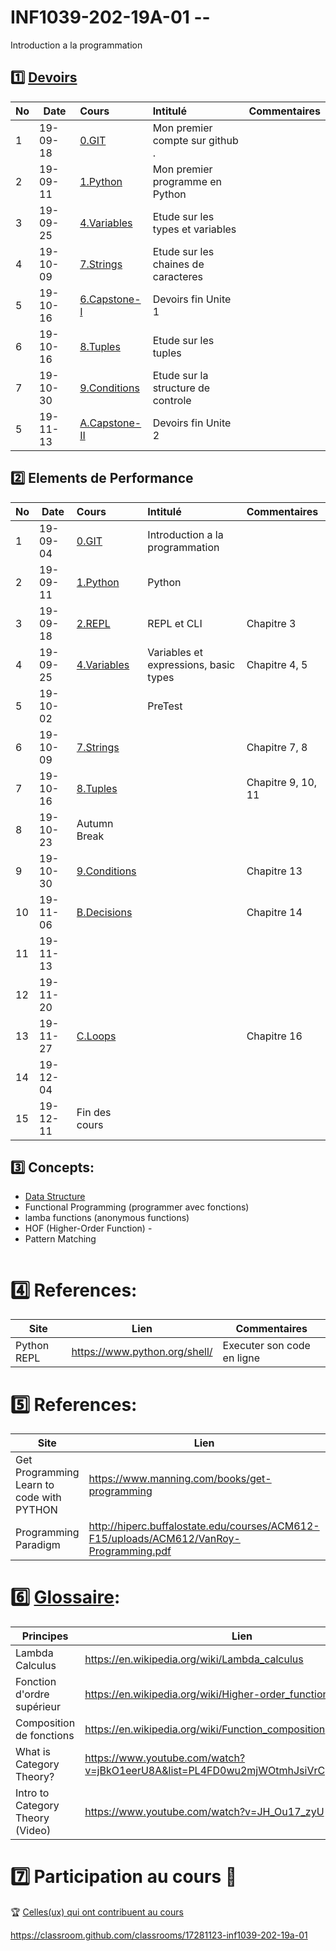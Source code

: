 # INF1039-202-19A-01 --

Introduction a la programmation

## :one: [Devoirs](Devoirs)
|No| Date   | Cours                                          | Intitulé                                |  Commentaires    |
|--|--------|:-----------------------------------------------|:----------------------------------------|:-----------------|
| 1|19-09-18|[0.GIT](0.GIT#Participation)                    | Mon premier compte sur github .         |                  |
| 2|19-09-11|[1.Python](1.Python/Participation.md)           | Mon premier programme en Python         |                  |
| 3|19-09-25|[4.Variables](4.Variables/Participation.md)     | Etude sur les types et variables        |                  |
| 4|19-10-09|[7.Strings](7.Strings/Participation.md)         | Etude sur les chaines de caracteres     |                  |
| 5|19-10-16|[6.Capstone-I](6.Capstone-I/Participation.md)   | Devoirs fin Unite 1                     |                  |
| 6|19-10-16|[8.Tuples](8.Tuples/Participation.md)           | Etude sur les tuples                    |                  |
| 7|19-10-30|[9.Conditions](9.Conditions/Participation.md)   | Etude sur la structure de controle      |                  |
| 5|19-11-13|[A.Capstone-II](A.Capstone-II/Participation.md) | Devoirs fin Unite 2                     |                  |


## :two: Elements de Performance

|No| Date   | Cours                    | Intitulé                                |  Commentaires     |
|--|--------|:---------------------------|:----------------------------------------|:------------------|
| 1|19-09-04|[0.GIT](0.GIT)              | Introduction a la programmation         |                   |
| 2|19-09-11|[1.Python](1.Python)        | Python                                  |                   |
| 3|19-09-18|[2.REPL](2.REPL)            | REPL et CLI                             | Chapitre 3        |
| 4|19-09-25|[4.Variables](4.Variables)  | Variables et expressions, basic types   | Chapitre 4, 5     |
| 5|19-10-02|                            |  PreTest                                |                   |
| 6|19-10-09|[7.Strings](7.Strings)      |                                         | Chapitre 7, 8     |
| 7|19-10-16|[8.Tuples](8.Tuples)        |                                         | Chapitre 9, 10, 11|
| 8|19-10-23| Autumn Break               |                                         |                   |
| 9|19-10-30|[9.Conditions](9.Conditions)|                                         | Chapitre 13       |
|10|19-11-06|[B.Decisions](B.Decisions)  |                                         | Chapitre 14       |
|11|19-11-13|                            |                                         |                   |
|12|19-11-20|                            |                                         |                   |
|13|19-11-27|[C.Loops](C.Loops)          |                                         | Chapitre 16       |
|14|19-12-04|                            |                                         |                   |
|15|19-12-11| Fin des cours              |                                         |                   |


## :three: Concepts:

- [Data Structure](https://twitter.github.io/scala_school/collections.html)
- Functional Programming (programmer avec fonctions)
- lamba functions (anonymous functions)
- HOF (Higher-Order Function) - 
- Pattern Matching

```
```

# :four: References:

|Site                                      | Lien                                         |  Commentaires                |
|------------------------------------------|----------------------------------------------|------------------------------|
| Python REPL                              |  https://www.python.org/shell/               |  Executer son code en ligne  |



# :five: References:

|Site                                       | Lien                                          |  Commentaires    |
|-------------------------------------------|-----------------------------------------------|------------------|
| Get Programming Learn to code with PYTHON | https://www.manning.com/books/get-programming | :ledger: Book    |
| Programming Paradigm                      | http://hiperc.buffalostate.edu/courses/ACM612-F15/uploads/ACM612/VanRoy-Programming.pdf |


# :six: [Glossaire](https://docs.scala-lang.org/glossary/):

| Principes                       | Lien                                               |
|---------------------------------|----------------------------------------------------|
| Lambda Calculus                 |https://en.wikipedia.org/wiki/Lambda_calculus       |
| Fonction d'ordre supérieur      |https://en.wikipedia.org/wiki/Higher-order_function |
| Composition de fonctions        |https://en.wikipedia.org/wiki/Function_composition  |
| What is Category Theory?        |https://www.youtube.com/watch?v=jBkO1eerU8A&list=PL4FD0wu2mjWOtmhJsiVrCpzOAk42uhdz8|
| Intro to Category Theory (Video)|https://www.youtube.com/watch?v=JH_Ou17_zyU         |

# :seven: Participation au cours :clap:
:trophy: <a href="https://github.com/CollegeBoreal/INF1039-202-19A-01/graphs/contributors">Celles(ux) qui ont contribuent au cours</a>


https://classroom.github.com/classrooms/17281123-inf1039-202-19a-01
